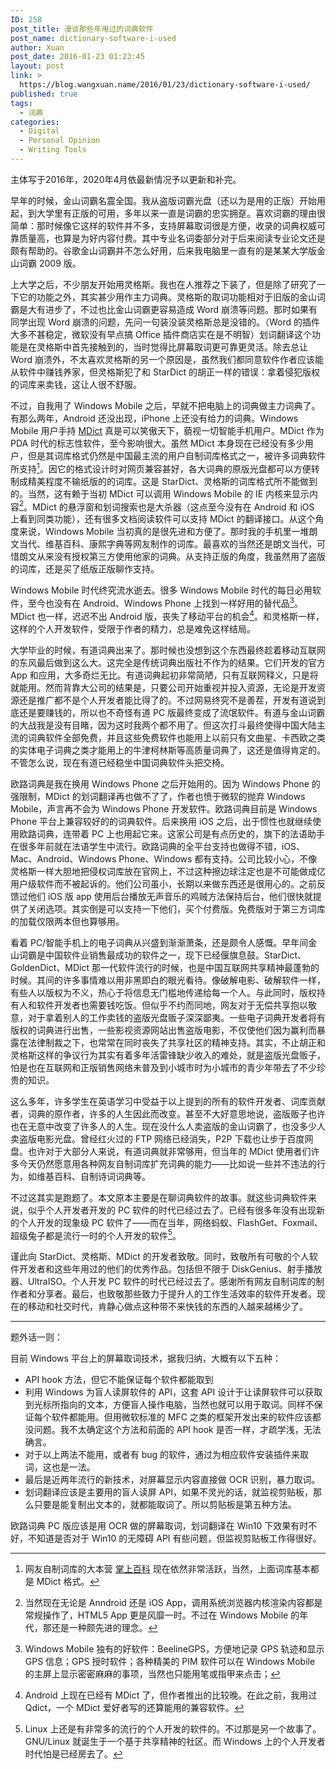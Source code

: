 ```yaml
---
ID: 258
post_title: 漫谈那些年用过的词典软件
post_name: dictionary-software-i-used
author: Xuan
post_date: 2016-01-23 01:23:45
layout: post
link: >
  https://blog.wangxuan.name/2016/01/23/dictionary-software-i-used/
published: true
tags:
  - 词典
categories:
  - Digital
  - Personal Opinion
  - Writing Tools
---
```

主体写于2016年，2020年4月依最新情况予以更新和补完。

早年的时候，金山词霸名震全国。我从盗版词霸光盘（还以为是用的正版）开始用起，到大学里有正版的可用，多年以来一直是词霸的忠实拥趸。喜欢词霸的理由很简单：那时候像它这样的软件并不多，支持屏幕取词很是方便，收录的词典权威可靠质量高，也算是为好内容付费。其中专业名词委部分对于后来阅读专业论文还是颇有帮助的。谷歌金山词霸并不怎么好用，后来我电脑里一直有的是某某大学版金山词霸 2009 版。

上大学之后，不少朋友开始用灵格斯。我也在人推荐之下装了，但是除了研究了一下它的功能之外，其实甚少用作主力词典。灵格斯的取词功能相对于旧版的金山词霸是大有进步了，不过也比金山词霸更容易造成 Word 崩溃等问题。那时如果有同学出现 Word 崩溃的问题，先问一句装没装灵格斯总是没错的。（Word 的插件大多不甚稳定，微软没有早点搞 Office 插件商店实在是不明智）划词翻译这个功能是在灵格斯中首先接触到的，当时觉得比屏幕取词更可靠更灵活。除去总让 Word 崩溃外，不太喜欢灵格斯的另一个原因是，虽然我们都同意软件作者应该能从软件中赚钱养家，但灵格斯犯了和 StarDict 的胡正一样的错误：拿着侵犯版权的词库来卖钱，这让人很不舒服。

不过，自我用了 Windows Mobile 之后，早就不把电脑上的词典做主力词典了。有那么两年，Android 还没出现，iPhone 上还没有给力的词典。Windows Mobile 用户手持 [MDict](https://www.mdict.cn/) 真是可以笑傲天下，藐视一切智能手机用户。MDict 作为 PDA 时代的标志性软件，至今影响很大。虽然 MDict 本身现在已经没有多少用户，但是其词库格式仍然是中国最主流的用户自制词库格式之一，被许多词典软件所支持[^5]。因它的格式设计时对网页兼容甚好，各大词典的原版光盘都可以方便转制成精美程度不输纸版的的词库。这是 StarDict、灵格斯的词库格式所不能做到的。当然，这有赖于当初 MDict 可以调用 Windows Mobile 的 IE 内核来显示内容[^1]。MDict 的悬浮窗和划词搜索也是大杀器（这点至今没有在 Android 和 iOS 上看到同类功能），还有很多文档阅读软件可以支持 MDict 的翻译接口。从这个角度来说，Windows Mobile 当初真的是很先进和方便了。那时我的手机里一堆朗文当代、维基百科、康熙字典等网友制作的词库。最喜欢的当然还是朗文当代，可惜朗文从来没有授权第三方使用他家的词典。从支持正版的角度，我虽然用了盗版的词库，还是买了纸版正版聊作支持。

[^1]: 当然现在无论是 Anndroid 还是 iOS App，调用系统浏览器内核渲染内容都是常规操作了，HTML5 App 更是风靡一时。不过在 Windows Mobile 的年代，那还是一种颇先进的理念。

[^5]: 网友自制词库的大本营 [掌上百科](https://www.pdawiki.com/forum/) 现在依然非常活跃，当然，上面词库基本都是 MDict 格式。


Windows Mobile 时代终究流水逝去。很多 Windows Mobile 时代的每日必用软件，至今也没有在 Android、Windows Phone 上找到一样好用的替代品[^2]。MDict 也一样，迟迟不出 Android 版，丧失了移动平台的机会[^3]。和灵格斯一样，这样的个人开发软件，受限于作者的精力，总是难免这样结局。

大学毕业的时候，有道词典出来了。那时候也没想到这个东西最终趁着移动互联网的东风最后做到这么大。这完全是传统词典出版社不作为的结果。它们开发的官方 App 和应用，大多奇烂无比。有道词典起初非常简陋，只有互联网释义，只是将就能用。然而背靠大公司的结果是，只要公司开始重视并投入资源，无论是开发资源还是推广都不是个人开发者能比得了的。不过网易终究不是善茬，开发有道说到底还是要赚钱的，所以也不奇怪有道 PC 版最终变成了流氓软件。有道与金山词霸的大战我是没有目睹，因为这时我两个都不用了。但这次打斗最终使得中国大陆主流的词典软件全部免费，并且这些免费软件也能用上以前只有文曲星、卡西欧之类的实体电子词典之类才能用上的牛津柯林斯等高质量词典了，这还是值得肯定的。不管怎么说，现在有道已经稳坐中国词典软件头把交椅。

欧路词典是我在换用 Windows Phone 之后开始用的。因为 Windows Phone 的强限制，MDict 的划词翻译再也做不了了，作者也愤于微软的抛弃 Windows Mobile，声言再不会为 Windows Phone 开发软件。欧路词典目前是 Windows Phone 平台上兼容较好的的词典软件。后来换用 iOS 之后，出于惯性也就继续使用欧路词典，连带着 PC 上也用起它来。这家公司是有点历史的，旗下的法语助手在很多年前就在法语学生中流行。欧路词典的全平台支持也做得不错，iOS、Mac、Android、Windows Phone、Windows 都有支持。公司比较小心，不像灵格斯一样大胆地把侵权词库放在官网上，不过这种擦边球注定也是不可能做成亿用户级软件而不被起诉的。他们公司虽小，长期以来做东西还是很用心的。之前反馈过他们 iOS 版 app 使用后台播放无声音乐的鸡贼方法保持后台，他们很快就提供了关闭选项。其实倒是可以支持一下他们，买个付费版。免费版对于第三方词库的加载仅限两本但也算够用。

看着 PC/智能手机上的电子词典从兴盛到渐渐萧条，还是颇令人感慨。早年间金山词霸是中国软件业销售最成功的软件之一，现下已经偃旗息鼓。StarDict、GoldenDict、MDict 那一代软件流行的时候，也是中国互联网共享精神最蓬勃的时候。其间的许多事情难以用非黑即白的眼光看待。像破解电影、破解软件一样，有些人以版权为不义，热心于将信息无门槛地传递给每一个人。与此同时，版权持有人和软件开发者也需要钱吃饭。但似乎不约而同地，网友对于无偿共享抱以敬意，对于拿着别人的工作卖钱的盗版光盘贩子深深鄙夷。一些电子词典开发者将有版权的词典进行出售，一些影视资源网站出售盗版电影，不仅使他们因为赢利而暴露在法律制裁之下，也常常在同时丧失了共享社区的精神支持。其实，不止胡正和灵格斯这样的争议行为其实有着多年活雷锋缺少收入的难处，就是盗版光盘贩子，怕是也在互联网和正版销售网络未普及到小城市时为小城市的青少年带去了不少珍贵的知识。

这么多年，许多学生在英语学习中受益于以上提到的所有的软件开发者、词库贡献者，词典的原作者，许多的人生因此而改变。甚至不大好意思地说，盗版贩子也许也在无意中改变了许多人的人生。现在没什么人卖盗版的金山词霸了，也没多少人卖盗版电影光盘。曾经红火过的 FTP 网络已经消失，P2P 下载也让步于百度网盘。也许对于大部分人来说，有道词典就非常够用，但当年的 MDict 使用者们许多今天仍然愿意用各种网友自制词库扩充词典的能力——比如说一些并不违法的行为，如维基百科、自制诗词词典等。

不过这其实是跑题了。本文原本主要是在聊词典软件的故事。就这些词典软件来说，似乎个人开发者开发的 PC 软件的时代已经过去了。已经有很多年没有出现新的个人开发的现象级 PC 软件了——而在当年，网络蚂蚁、FlashGet、Foxmail、超级兔子都是流行一时的个人开发的软件[^6]。

谨此向 StarDict、灵格斯、MDict 的开发者致敬。同时，致敬所有可敬的个人软件开发者和这些年用过的他们的优秀作品。包括但不限于 DiskGenius、射手播放器、UltraISO。个人开发 PC 软件的时代已经过去了。感谢所有网友自制词库的制作者和分享者。最后，也致敬那些致力于提升人的工作生活效率的软件开发者。现在的移动和社交时代，肯静心做点这种带不来快钱的东西的人越来越稀少了。

[^2]: Windows Mobile 独有的好软件：BeelineGPS，方便地记录 GPS 轨迹和显示 GPS 信息；GPS 授时软件；各种精美的 PIM 软件可以在 Windows Mobile 的主屏上显示密密麻麻的事项，当然也只能用笔或指甲来点击；

[^3]: Android 上现在已经有 MDict 了，但作者推出的比较晚。在此之前，我用过 Qdict，一个 MDict 爱好者写的还算能用的兼容软件。

[^6]: Linux 上还是有非常多的流行的个人开发的软件的。不过那是另一个故事了。GNU/Linux 就诞生于一个基于共享精神的社区。而 Windows 上的个人开发者时代怕是已经房去了。

--------

题外话一则：

目前 Windows 平台上的屏幕取词技术，据我归纳，大概有以下五种：

- API hook 方法，但它不能保证每个软件都能取到
- 利用 Windows 为盲人读屏软件的 API，这套 API 设计于让读屏软件可以获取到光标所指向的文本，方便盲人操作电脑，当然也就可以用于取词。同样不保证每个软件都能用。但用微软标准的 MFC 之类的框架开发出来的软件应该都没问题。我不太确定这个方法和前面的 API hook 是否一样，才疏学浅，无法确言。
- 对于以上两法不能用，或者有 bug 的软件，通过为相应软件安装插件来取词，这也是一法。
- 最后是近两年流行的新技术，对屏幕显示内容直接做 OCR 识别，暴力取词。
- 划词翻译应该是主要用的盲人读屏 API，如果不灵光的话，就监视剪贴板，那么只要是能复制出文本的，就都能取词了。所以剪贴板是第五种方法。

欧路词典 PC 版应该是用 OCR 做的屏幕取词，划词翻译在 Win10 下效果有时不好，不知道是否对于 Win10 的无障碍 API 有些问题，但监视剪贴板工作得很好。